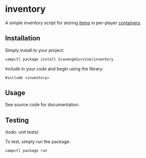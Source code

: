 # inventory

A simple inventory script for storing [items](/ScavengeSurvive/item) in per-player [containers](/ScavengeSurvive/container).

## Installation

Simply install to your project:

```bash
sampctl package install ScavengeSurvive/inventory
```

Include in your code and begin using the library:

```pawn
#include <inventory>
```

## Usage

See source code for documentation.

## Testing

(todo: unit tests)

To test, simply run the package:

```bash
sampctl package run
```
